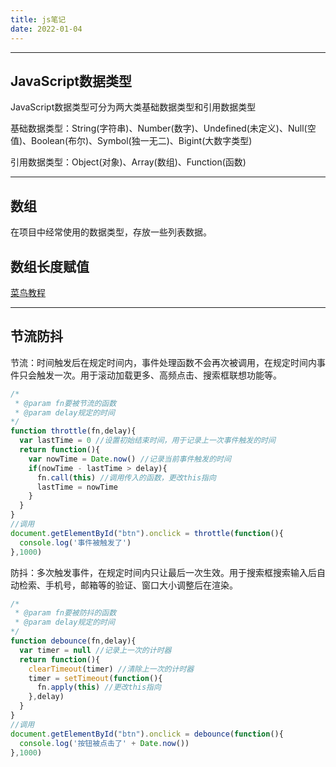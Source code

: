 ```yaml
---
title: js笔记
date: 2022-01-04
---
```

---
JavaScript数据类型
---
JavaScript数据类型可分为两大类基础数据类型和引用数据类型

基础数据类型：String(字符串)、Number(数字)、Undefined(未定义)、Null(空值)、Boolean(布尔)、Symbol(独一无二)、Bigint(大数字类型)

引用数据类型：Object(对象)、Array(数组)、Function(函数)

---
数组
---
在项目中经常使用的数据类型，存放一些列表数据。

## 数组长度赋值

[菜鸟教程](https://www.runoob.com/jsref/jsref-obj-array.html)

---
节流防抖
---
节流：时间触发后在规定时间内，事件处理函数不会再次被调用，在规定时间内事件只会触发一次。用于滚动加载更多、高频点击、搜索框联想功能等。
``` js
/*
 * @param fn要被节流的函数
 * @param delay规定的时间
*/
function throttle(fn,delay){
  var lastTime = 0 //设置初始结束时间，用于记录上一次事件触发的时间
  return function(){
    var nowTime = Date.now() //记录当前事件触发的时间
    if(nowTime - lastTime > delay){
      fn.call(this) //调用传入的函数，更改this指向
      lastTime = nowTime
    }
  }
}
//调用
document.getElementById("btn").onclick = throttle(function(){
  console.log('事件被触发了')
},1000)
```
防抖：多次触发事件，在规定时间内只让最后一次生效。用于搜索框搜索输入后自动检索、手机号，邮箱等的验证、窗口大小调整后在渲染。
``` js
/*
 * @param fn要被防抖的函数
 * @param delay规定的时间
*/
function debounce(fn,delay){
  var timer = null //记录上一次的计时器
  return function(){
    clearTimeout(timer) //清除上一次的计时器
    timer = setTimeout(function(){
      fn.apply(this) //更改this指向
    },delay)
  }
}
//调用
document.getElementById("btn").onclick = debounce(function(){
  console.log('按钮被点击了' + Date.now())
},1000)
```